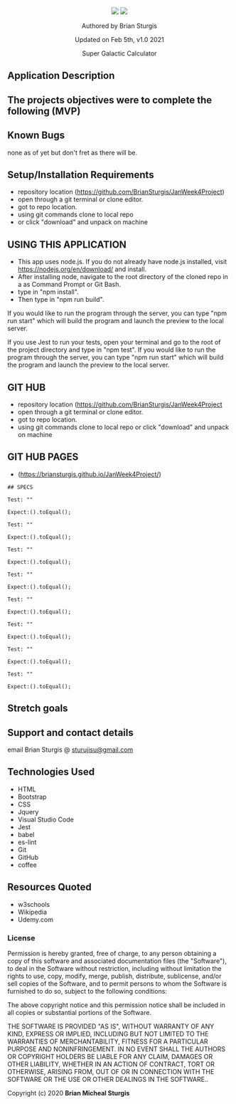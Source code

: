 
<div align="center">
<img src="img/.jpg" width="auto" height="auto" >
<img src="img/.jpg" width="auto" height="auto" >
</div>
<p align="center"> Authored by Brian Sturgis</p>
<p align="center">Updated on Feb 5th, v1.0 2021</p>
<p align="center">Super Galactic Calculator</p>

## Application Description

## The projects objectives were to complete the following (MVP)

## Known Bugs
none as of yet but don't fret as there will be.

## Setup/Installation Requirements
- repository location (https://github.com/BrianSturgis/JanWeek4Project)
- open through a git terminal or clone editor.
- got to repo location.
- using git commands clone to local repo
- or click "download" and unpack on machine

## USING THIS APPLICATION
- This app uses node.js. If you do not already have node.js installed, visit https://nodejs.org/en/download/ and install.
- After installing node, navigate to the root directory of the cloned repo in a as Command Prompt or Git Bash. 
- type in "npm install".
- Then type in "npm run build".

If you would like to run the program through the server, you can type "npm run start" which will build the program and launch the preview to the local server.

If you use Jest to run your tests, open your terminal and go to the root of the project directory and type in "npm test".
If you would like to run the program through the server, you can type "npm run start" which will build the program and launch the preview to the local server.

## GIT HUB
- repository location (https://github.com/BrianSturgis/JanWeek4Project
- open through a git terminal or clone editor.
- got to repo location.
- using git commands clone to local repo or click "download" and unpack on machine

## GIT HUB PAGES 
- (https://briansturgis.github.io/JanWeek4Project/)

```JS
## SPECS

Test: ""

Expect:().toEqual();

Test: ""

Expect:().toEqual();

Test: ""

Expect:().toEqual();

Test: ""

Expect:().toEqual();

Test: ""

Expect:().toEqual();

Test: ""

Expect:().toEqual();

Test: ""

Expect:().toEqual();

Test: ""

Expect:().toEqual();

```

## Stretch goals


## Support and contact details
email Brian Sturgis @ <sturujisu@gmail.com>

## Technologies Used
* HTML
* Bootstrap
* CSS
* Jquery
* Visual Studio Code
* Jest 
* babel
* es-lint
* Git
* GitHub
* coffee


## Resources Quoted
- w3schools
- Wikipedia
- Udemy.com

### License
Permission is hereby granted, free of charge, to any person obtaining a copy of this software and associated documentation files (the "Software"), to deal in the Software without restriction, including without limitation the rights to use, copy, modify, merge, publish, distribute, sublicense, and/or sell copies of the Software, and to permit persons to whom the Software is furnished to do so, subject to the following conditions:

The above copyright notice and this permission notice shall be included in all copies or substantial portions of the Software.

THE SOFTWARE IS PROVIDED "AS IS", WITHOUT WARRANTY OF ANY KIND, EXPRESS OR IMPLIED, INCLUDING BUT NOT LIMITED TO THE WARRANTIES OF MERCHANTABILITY, FITNESS FOR A PARTICULAR PURPOSE AND NONINFRINGEMENT. IN NO EVENT SHALL THE AUTHORS OR COPYRIGHT HOLDERS BE LIABLE FOR ANY CLAIM, DAMAGES OR OTHER LIABILITY, WHETHER IN AN ACTION OF CONTRACT, TORT OR OTHERWISE, ARISING FROM, OUT OF OR IN CONNECTION WITH THE SOFTWARE OR THE USE OR OTHER DEALINGS IN THE SOFTWARE..

Copyright (c) 2020 **Brian Micheal Sturgis**